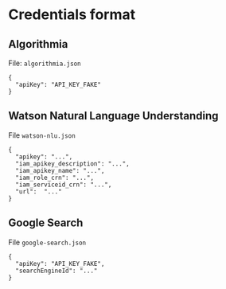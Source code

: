 # Credentials format

## Algorithmia

File: `algorithmia.json`

```
{
  "apiKey": "API_KEY_FAKE"
}
```

## Watson Natural Language Understanding

File `watson-nlu.json`

```
{
  "apikey": "...",
  "iam_apikey_description": "...",
  "iam_apikey_name": "...",
  "iam_role_crn": "...",
  "iam_serviceid_crn": "...",
  "url":  "..."
}
```

## Google Search

File `google-search.json`

```
{
  "apiKey": "API_KEY_FAKE",
  "searchEngineId": "..."
}
```